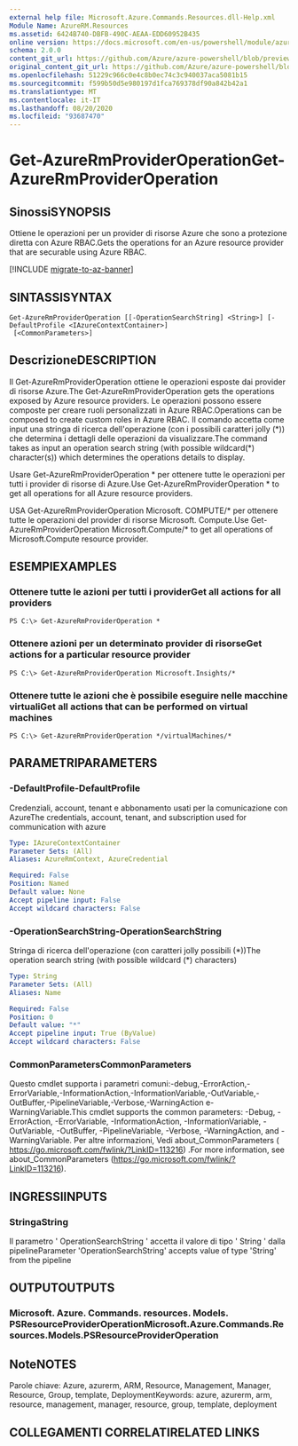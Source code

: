 ```yaml
---
external help file: Microsoft.Azure.Commands.Resources.dll-Help.xml
Module Name: AzureRM.Resources
ms.assetid: 6424B740-DBFB-490C-AEAA-EDD60952B435
online version: https://docs.microsoft.com/en-us/powershell/module/azurerm.resources/get-azurermprovideroperation
schema: 2.0.0
content_git_url: https://github.com/Azure/azure-powershell/blob/preview/src/ResourceManager/Resources/Commands.Resources/help/Get-AzureRmProviderOperation.md
original_content_git_url: https://github.com/Azure/azure-powershell/blob/preview/src/ResourceManager/Resources/Commands.Resources/help/Get-AzureRmProviderOperation.md
ms.openlocfilehash: 51229c966c0e4c8b0ec74c3c940037aca5081b15
ms.sourcegitcommit: f599b50d5e980197d1fca769378df90a842b42a1
ms.translationtype: MT
ms.contentlocale: it-IT
ms.lasthandoff: 08/20/2020
ms.locfileid: "93687470"
---
```

# <span data-ttu-id="912c7-101">Get-AzureRmProviderOperation</span><span class="sxs-lookup"><span data-stu-id="912c7-101">Get-AzureRmProviderOperation</span></span>

## <span data-ttu-id="912c7-102">Sinossi</span><span class="sxs-lookup"><span data-stu-id="912c7-102">SYNOPSIS</span></span>
<span data-ttu-id="912c7-103">Ottiene le operazioni per un provider di risorse Azure che sono a protezione diretta con Azure RBAC.</span><span class="sxs-lookup"><span data-stu-id="912c7-103">Gets the operations for an Azure resource provider that are securable using Azure RBAC.</span></span>

[!INCLUDE [migrate-to-az-banner](../../includes/migrate-to-az-banner.md)]

## <span data-ttu-id="912c7-104">SINTASSI</span><span class="sxs-lookup"><span data-stu-id="912c7-104">SYNTAX</span></span>

```
Get-AzureRmProviderOperation [[-OperationSearchString] <String>] [-DefaultProfile <IAzureContextContainer>]
 [<CommonParameters>]
```

## <span data-ttu-id="912c7-105">Descrizione</span><span class="sxs-lookup"><span data-stu-id="912c7-105">DESCRIPTION</span></span>
<span data-ttu-id="912c7-106">Il Get-AzureRmProviderOperation ottiene le operazioni esposte dai provider di risorse Azure.</span><span class="sxs-lookup"><span data-stu-id="912c7-106">The Get-AzureRmProviderOperation gets the operations exposed by Azure resource providers.</span></span>
<span data-ttu-id="912c7-107">Le operazioni possono essere composte per creare ruoli personalizzati in Azure RBAC.</span><span class="sxs-lookup"><span data-stu-id="912c7-107">Operations can be composed to create custom roles in Azure RBAC.</span></span>
<span data-ttu-id="912c7-108">Il comando accetta come input una stringa di ricerca dell'operazione (con i possibili caratteri jolly (\*)) che determina i dettagli delle operazioni da visualizzare.</span><span class="sxs-lookup"><span data-stu-id="912c7-108">The command takes as input an operation search string (with possible wildcard(\*) character(s)) which determines the operations details to display.</span></span>

<span data-ttu-id="912c7-109">Usare Get-AzureRmProviderOperation \* per ottenere tutte le operazioni per tutti i provider di risorse di Azure.</span><span class="sxs-lookup"><span data-stu-id="912c7-109">Use Get-AzureRmProviderOperation \* to get all operations for all Azure resource providers.</span></span>

<span data-ttu-id="912c7-110">USA Get-AzureRmProviderOperation Microsoft. COMPUTE/\* per ottenere tutte le operazioni del provider di risorse Microsoft. Compute.</span><span class="sxs-lookup"><span data-stu-id="912c7-110">Use Get-AzureRmProviderOperation Microsoft.Compute/\* to get all operations of Microsoft.Compute resource provider.</span></span>

## <span data-ttu-id="912c7-111">ESEMPI</span><span class="sxs-lookup"><span data-stu-id="912c7-111">EXAMPLES</span></span>

### <span data-ttu-id="912c7-112">Ottenere tutte le azioni per tutti i provider</span><span class="sxs-lookup"><span data-stu-id="912c7-112">Get all actions for all providers</span></span>
```
PS C:\> Get-AzureRmProviderOperation *
```

### <span data-ttu-id="912c7-113">Ottenere azioni per un determinato provider di risorse</span><span class="sxs-lookup"><span data-stu-id="912c7-113">Get actions for a particular resource provider</span></span>
```
PS C:\> Get-AzureRmProviderOperation Microsoft.Insights/*
```

### <span data-ttu-id="912c7-114">Ottenere tutte le azioni che è possibile eseguire nelle macchine virtuali</span><span class="sxs-lookup"><span data-stu-id="912c7-114">Get all actions that can be performed on virtual machines</span></span>
```
PS C:\> Get-AzureRmProviderOperation */virtualMachines/*
```

## <span data-ttu-id="912c7-115">PARAMETRI</span><span class="sxs-lookup"><span data-stu-id="912c7-115">PARAMETERS</span></span>

### <span data-ttu-id="912c7-116">-DefaultProfile</span><span class="sxs-lookup"><span data-stu-id="912c7-116">-DefaultProfile</span></span>
<span data-ttu-id="912c7-117">Credenziali, account, tenant e abbonamento usati per la comunicazione con Azure</span><span class="sxs-lookup"><span data-stu-id="912c7-117">The credentials, account, tenant, and subscription used for communication with azure</span></span>

```yaml
Type: IAzureContextContainer
Parameter Sets: (All)
Aliases: AzureRmContext, AzureCredential

Required: False
Position: Named
Default value: None
Accept pipeline input: False
Accept wildcard characters: False
```

### <span data-ttu-id="912c7-118">-OperationSearchString</span><span class="sxs-lookup"><span data-stu-id="912c7-118">-OperationSearchString</span></span>
<span data-ttu-id="912c7-119">Stringa di ricerca dell'operazione (con caratteri jolly possibili (\*))</span><span class="sxs-lookup"><span data-stu-id="912c7-119">The operation search string (with possible wildcard (\*) characters)</span></span>

```yaml
Type: String
Parameter Sets: (All)
Aliases: Name

Required: False
Position: 0
Default value: "*"
Accept pipeline input: True (ByValue)
Accept wildcard characters: False
```

### <span data-ttu-id="912c7-120">CommonParameters</span><span class="sxs-lookup"><span data-stu-id="912c7-120">CommonParameters</span></span>
<span data-ttu-id="912c7-121">Questo cmdlet supporta i parametri comuni:-debug,-ErrorAction,-ErrorVariable,-InformationAction,-InformationVariable,-OutVariable,-OutBuffer,-PipelineVariable,-Verbose,-WarningAction e-WarningVariable.</span><span class="sxs-lookup"><span data-stu-id="912c7-121">This cmdlet supports the common parameters: -Debug, -ErrorAction, -ErrorVariable, -InformationAction, -InformationVariable, -OutVariable, -OutBuffer, -PipelineVariable, -Verbose, -WarningAction, and -WarningVariable.</span></span> <span data-ttu-id="912c7-122">Per altre informazioni, Vedi about_CommonParameters ( https://go.microsoft.com/fwlink/?LinkID=113216) .</span><span class="sxs-lookup"><span data-stu-id="912c7-122">For more information, see about_CommonParameters (https://go.microsoft.com/fwlink/?LinkID=113216).</span></span>

## <span data-ttu-id="912c7-123">INGRESSI</span><span class="sxs-lookup"><span data-stu-id="912c7-123">INPUTS</span></span>

### <span data-ttu-id="912c7-124">Stringa</span><span class="sxs-lookup"><span data-stu-id="912c7-124">String</span></span>
<span data-ttu-id="912c7-125">Il parametro ' OperationSearchString ' accetta il valore di tipo ' String ' dalla pipeline</span><span class="sxs-lookup"><span data-stu-id="912c7-125">Parameter 'OperationSearchString' accepts value of type 'String' from the pipeline</span></span>

## <span data-ttu-id="912c7-126">OUTPUT</span><span class="sxs-lookup"><span data-stu-id="912c7-126">OUTPUTS</span></span>

### <span data-ttu-id="912c7-127">Microsoft. Azure. Commands. resources. Models. PSResourceProviderOperation</span><span class="sxs-lookup"><span data-stu-id="912c7-127">Microsoft.Azure.Commands.Resources.Models.PSResourceProviderOperation</span></span>

## <span data-ttu-id="912c7-128">Note</span><span class="sxs-lookup"><span data-stu-id="912c7-128">NOTES</span></span>
<span data-ttu-id="912c7-129">Parole chiave: Azure, azurerm, ARM, Resource, Management, Manager, Resource, Group, template, Deployment</span><span class="sxs-lookup"><span data-stu-id="912c7-129">Keywords: azure, azurerm, arm, resource, management, manager, resource, group, template, deployment</span></span>

## <span data-ttu-id="912c7-130">COLLEGAMENTI CORRELATI</span><span class="sxs-lookup"><span data-stu-id="912c7-130">RELATED LINKS</span></span>
